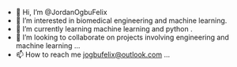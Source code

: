 - 👋 Hi, I’m @JordanOgbuFelix
- 👀 I’m interested in biomedical engineering and machine learning.
- 🌱 I’m currently learning machine learning and python .
- 💞️ I’m looking to collaborate on  projects involving engineering and machine learning ...
- 📫 How to reach me jogbufelix@outlook.com ...

<!---
JordanOgbuFelix/JordanOgbuFelix is a ✨ special ✨ repository because its `README.md` (this file) appears on your GitHub profile.
You can click the Preview link to take a look at your changes.
--->
